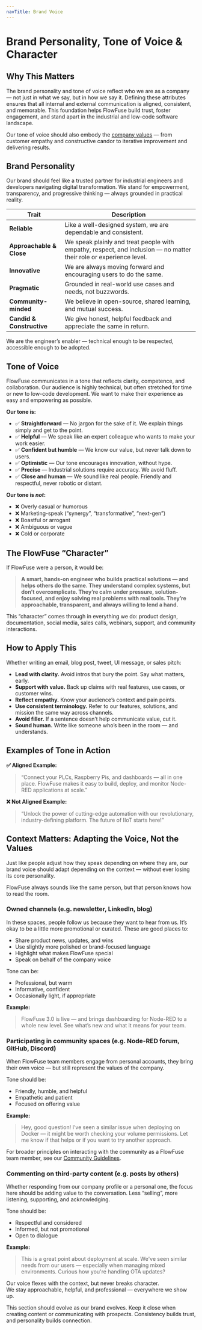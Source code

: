 ```yaml
---
navTitle: Brand Voice
---
```


# Brand Personality, Tone of Voice & Character

## Why This Matters

The brand personality and tone of voice reflect who we are as a company — not just in what we say, but in how we say it. Defining these attributes ensures that all internal and external communication is aligned, consistent, and memorable. This foundation helps FlowFuse build trust, foster engagement, and stand apart in the industrial and low-code software landscape.

Our tone of voice should also embody the [company values](/handbook/company/values/) — from customer empathy and constructive candor to iterative improvement and delivering results.


## Brand Personality

Our brand should feel like a trusted partner for industrial engineers and developers navigating digital transformation. We stand for empowerment, transparency, and progressive thinking — always grounded in practical reality.

| Trait              | Description |
|--------------------|-------------|
| **Reliable**        | Like a well-designed system, we are dependable and consistent. |
| **Approachable & Close** | We speak plainly and treat people with empathy, respect, and inclusion — no matter their role or experience level. |
| **Innovative**      | We are always moving forward and encouraging users to do the same. |
| **Pragmatic**       | Grounded in real-world use cases and needs, not buzzwords. |
| **Community-minded**| We believe in open-source, shared learning, and mutual success. |
| **Candid & Constructive** | We give honest, helpful feedback and appreciate the same in return. |

We are the engineer’s enabler — technical enough to be respected, accessible enough to be adopted.


## Tone of Voice

FlowFuse communicates in a tone that reflects clarity, competence, and collaboration. Our audience is highly technical, but often stretched for time or new to low-code development. We want to make their experience as easy and empowering as possible.

**Our tone is:**

- ✅ **Straightforward** — No jargon for the sake of it. We explain things simply and get to the point.
- ✅ **Helpful** — We speak like an expert colleague who wants to make your work easier.
- ✅ **Confident but humble** — We know our value, but never talk down to users.
- ✅ **Optimistic** — Our tone encourages innovation, without hype.
- ✅ **Precise** — Industrial solutions require accuracy. We avoid fluff.
- ✅ **Close and human** — We sound like real people. Friendly and respectful, never robotic or distant.

**Our tone is *not*:**

- ❌ Overly casual or humorous  
- ❌ Marketing-speak (“synergy”, “transformative”, “next-gen”)  
- ❌ Boastful or arrogant  
- ❌ Ambiguous or vague  
- ❌ Cold or corporate  


## The FlowFuse “Character”

If FlowFuse were a person, it would be:

> **A smart, hands-on engineer who builds practical solutions — and helps others do the same. They understand complex systems, but don’t overcomplicate. They’re calm under pressure, solution-focused, and enjoy solving real problems with real tools. They’re approachable, transparent, and always willing to lend a hand.**

This “character” comes through in everything we do: product design, documentation, social media, sales calls, webinars, support, and community interactions.


## How to Apply This

Whether writing an email, blog post, tweet, UI message, or sales pitch:

- **Lead with clarity.** Avoid intros that bury the point. Say what matters, early.
- **Support with value.** Back up claims with real features, use cases, or customer wins.
- **Reflect empathy.** Know your audience’s context and pain points.
- **Use consistent terminology.** Refer to our features, solutions, and mission the same way across channels.
- **Avoid filler.** If a sentence doesn’t help communicate value, cut it.
- **Sound human.** Write like someone who’s been in the room — and understands.

## Examples of Tone in Action

**✅ Aligned Example:**

> “Connect your PLCs, Raspberry Pis, and dashboards — all in one place. FlowFuse makes it easy to build, deploy, and monitor Node-RED applications at scale.”

**❌ Not Aligned Example:**

> “Unlock the power of cutting-edge automation with our revolutionary, industry-defining platform. The future of IIoT starts here!”

## Context Matters: Adapting the Voice, Not the Values

Just like people adjust how they speak depending on where they are, our brand voice should adapt depending on the context — without ever losing its core personality.

FlowFuse always sounds like the same person, but that person knows how to read the room.

### Owned channels (e.g. newsletter, LinkedIn, blog)

In these spaces, people follow us because they want to hear from us. It’s okay to be a little more promotional or curated. These are good places to:

- Share product news, updates, and wins
- Use slightly more polished or brand-focused language
- Highlight what makes FlowFuse special
- Speak on behalf of the company voice

Tone can be:
- Professional, but warm
- Informative, confident
- Occasionally light, if appropriate

**Example:**  
> FlowFuse 3.0 is live — and brings dashboarding for Node-RED to a whole new level. See what’s new and what it means for your team.


### Participating in community spaces (e.g. Node-RED forum, GitHub, Discord)

When FlowFuse team members engage from personal accounts, they bring their own voice — but still represent the values of the company.

Tone should be:
- Friendly, humble, and helpful
- Empathetic and patient
- Focused on offering value

**Example:**  
> Hey, good question! I’ve seen a similar issue when deploying on Docker — it might be worth checking your volume permissions. Let me know if that helps or if you want to try another approach.

For broader principles on interacting with the community as a FlowFuse team member, see our [Community Guidelines](/handbook/customer/marketing/community/community-guidelines.md).

### Commenting on third-party content (e.g. posts by others)

Whether responding from our company profile or a personal one, the focus here should be adding value to the conversation. Less “selling”, more listening, supporting, and acknowledging.

Tone should be:
- Respectful and considered
- Informed, but not promotional
- Open to dialogue

**Example:**  
> This is a great point about deployment at scale. We've seen similar needs from our users — especially when managing mixed environments. Curious how you're handling OTA updates?

Our voice flexes with the context, but never breaks character.  
We stay approachable, helpful, and professional — everywhere we show up.

This section should evolve as our brand evolves. Keep it close when creating content or communicating with prospects. Consistency builds trust, and personality builds connection.